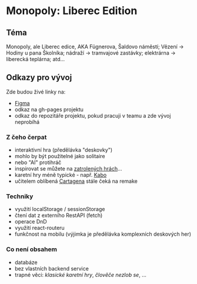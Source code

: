 # Monopoly: Liberec Edition

## Téma

Monopoly, ale Liberec edice, AKA Fügnerova, Šaldovo náměstí; Vězení -> Hodiny u pana Školníka; nádraží -> tramvajové zastávky; elektrárna -> liberecká teplárna; atd...

## Odkazy pro vývoj

Zde budou živé linky na:
- [Figma](https://www.figma.com/file/e0tTUWbeXNAwgOEUv4Lbgo/Untitled?type=design&node-id=0%3A1&mode=design&t=JWjWQCuOsXTyIWAQ-1)
- odkaz na gh-pages projektu
- odkaz do repozitáře projektu, pokud pracuji v teamu a zde vývoj neprobíhá

### Z čeho čerpat

- interaktivní hra (předělávka "deskovky")
- mohlo by být použitelné jako solitaire
- nebo "AI" protihráč
- inspirovat se můžete na [zatrolených hrách](https://www.zatrolene-hry.cz/katalog-her/?fType=cat&keyword=&theme=-1&category=-1&minlength=-1&maxlength=-1&localization=6%2C+7%2C+8&min_players=1&max_players=1&age=-1)...
- karetní hry méně typické - např. [Kabo](https://www.zatrolene-hry.cz/spolecenska-hra/kabo-8341/)
- učitelem oblíbená [Cartagena](https://www.zatrolene-hry.cz/spolecenska-hra/cartagena-422/) stále čeká na remake

### Techniky

- využití localStorage / sessionStorage
- čtení dat z externího RestAPI (fetch)
- operace DnD
- využití react-routeru
- funkčnost na mobilu (výjimka je předělávka komplexních deskových her)

### Co není obsahem 

- databáze
- bez vlastních backend service
- trapné věci: *klasické karetní hry*, *člověče nezlob se*, ...
